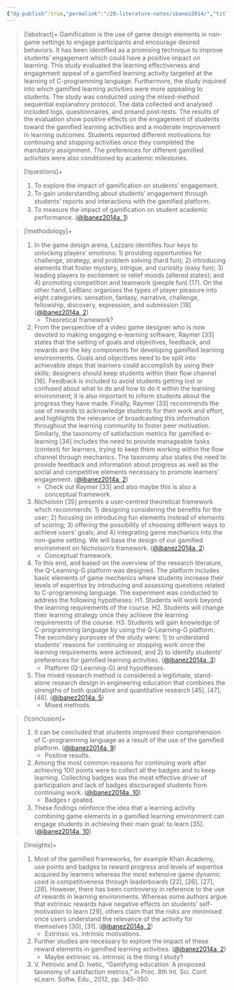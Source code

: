```yaml
---
{"dg-publish":true,"permalink":"/20-literature-notes/ibanez2014/","title":"Gamification for Engaging Computer Science Students in Learning Activities - A Case Study","tags":["gamification","computer-science"],"noteIcon":"","created":"2024.08.30 17:34","updated":"2024.09.09 16:17"}
---
```



> [!abstract]+
> Gamiﬁcation is the use of game design elements in non-game settings to engage participants and encourage desired behaviors. It has been identiﬁed as a promising technique to improve students’ engagement which could have a positive impact on learning. This study evaluated the learning effectiveness and engagement appeal of a gamiﬁed learning activity targeted at the learning of C-programming language. Furthermore, the study inquired into which gamiﬁed learning activities were more appealing to students. The study was conducted using the mixed-method sequential explanatory protocol. The data collected and analysed included logs, questionnaires, and preand post-tests. The results of the evaluation show positive effects on the engagement of students toward the gamiﬁed learning activities and a moderate improvement in learning outcomes. Students reported different motivations for continuing and stopping activities once they completed the mandatory assignment. The preferences for different gamiﬁed activities were also conditioned by academic milestones.

> [!questions]+
>
> 1. To explore the impact of gamiﬁcation on students’ engagement.
> 2. To gain understanding about students’ engagement through students’ reports and interactions with the gamiﬁed platform.
> 3. To measure the impact of gamiﬁcation on student academic performance. ([@ibanez2014a, 1](zotero://open-pdf/library/items/9QP7CCPN?page=1&annotation=PFPCK6SH))

> [!methodology]+
>
> 1. In the game design arena, Lazzaro identiﬁes four keys to unlocking players’ emotions: 1) providing opportunities for challenge, strategy, and problem solving (hard fun); 2) introducing elements that foster mystery, intrigue, and curiosity (easy fun); 3) leading players to excitement or relief moods (altered states); and 4) promoting competition and teamwork (people fun) [17]. On the other hand, LeBlanc organises the types of player pleasure into eight categories: sensation, fantasy, narrative, challenge, fellowship, discovery, expression, and submission [18] ([@ibanez2014a, 2](zotero://open-pdf/library/items/9QP7CCPN?page=2&annotation=RBTJM3WJ))
>     - Theoretical framework?
> 2. From the perspective of a video game designer who is now devoted to making engaging e-learning software, Raymer [33] states that the setting of goals and objectives, feedback, and rewards are the key components for developing gamiﬁed learning environments. Goals and objectives need to be split into achievable steps that learners could accomplish by using their skills; designers should keep students within their ﬂow channel [16]. Feedback is included to avoid students getting lost or confused about what to do and how to do it within the learning environment; it is also important to inform students about the progress they have made. Finally, Raymer [33] recommends the use of rewards to acknowledge students for their work and effort, and highlights the relevance of broadcasting this information throughout the learning community to foster peer motivation. Similarly, the taxonomy of satisfaction metrics for gamiﬁed e-learning [34] includes the need to provide manageable tasks (context) for learners, trying to keep them working within the ﬂow channel through mechanics. The taxonomy also states the need to provide feedback and information about progress as well as the social and competitive elements necessary to promote learners’ engagement. ([@ibanez2014a, 2](zotero://open-pdf/library/items/9QP7CCPN?page=2&annotation=EFMD2CZA))
>     - Check out Raymer [33] and also maybe this is also a conceptual framework.
> 3. Nicholson [35] presents a user-centred theoretical framework which recommends: 1) designing considering the beneﬁts for the user; 2) focusing on introducing fun elements instead of elements of scoring; 3) offering the possibility of choosing different ways to achieve users’ goals; and 4) integrating game mechanics into the non-game setting. We will base the design of our gamiﬁed environment on Nicholson’s framework. ([@ibanez2014a, 2](zotero://open-pdf/library/items/9QP7CCPN?page=2&annotation=SLUUFH4I))
>     - Conceptual framework.
> 4. To this end, and based on the overview of the research literature, the Q-Learning-G platform was designed. The platform includes basic elements of game mechanics where students increase their levels of expertise by introducing and assessing questions related to C-programming language. The experiment was conducted to address the following hypotheses: H1. Students will work beyond the learning requirements of the course. H2. Students will change their learning strategy once they achieve the learning requirements of the course. H3. Students will gain knowledge of C-programming language by using the Q-Learning-G platform. The secondary purposes of the study were: 1) to understand students’ reasons for continuing or stopping work once the learning requirements were achieved, and 2) to identify students’ preferences for gamiﬁed learning activities. ([@ibanez2014a, 3](zotero://open-pdf/library/items/9QP7CCPN?page=3&annotation=AH3BHQB4))
>     - Platform (Q-Learning-G) and hypotheses.
> 5. The mixed research method is considered a legitimate, stand-alone research design in engineering education that combines the strengths of both qualitative and quantitative research [45], [47], [48]. ([@ibanez2014a, 5](zotero://open-pdf/library/items/9QP7CCPN?page=5&annotation=R2DJH368))
>     - Mixed methods.

> [!conclusion]+
>
> 1. It can be concluded that students improved their comprehension of C-programming language as a result of the use of the gamiﬁed platform. ([@ibanez2014a, 9](zotero://open-pdf/library/items/9QP7CCPN?page=9&annotation=J55CY99U))
>     - Positive results.
> 2. Among the most common reasons for continuing work after achieving 100 points were to collect all the badges and to keep learning. Collecting badges was the most effective driver of participation and lack of badges discouraged students from continuing work. ([@ibanez2014a, 10](zotero://open-pdf/library/items/9QP7CCPN?page=10&annotation=9ZA2VKMT))
>     - Badges r goated.
> 3. These ﬁndings reinforce the idea that a learning activity combining game elements in a gamiﬁed learning environment can engage students in achieving their main goal: to learn [35]. ([@ibanez2014a, 10](zotero://open-pdf/library/items/9QP7CCPN?page=10&annotation=JT4T5KQD))

> [!insights]+
>
> 1. Most of the gamiﬁed frameworks, for example Khan Academy, use points and badges to reward progress and levels of expertise acquired by learners whereas the most extensive game dynamic used is competitiveness through leaderboards [22], [26], [27], [28]. However, there has been controversy in reference to the use of rewards in learning environments. Whereas some authors argue that extrinsic rewards have negative effects on students’ self-motivation to learn [29], others claim that the risks are minimised once users understand the relevance of the activity for themselves [30], [31]. ([@ibanez2014a, 2](zotero://open-pdf/library/items/9QP7CCPN?page=2&annotation=LQ9D7S22))
>     - Extrinsic vs. intrinsic motivations.
> 2. Further studies are necessary to explore the impact of these reward elements in gamiﬁed learning activities. ([@ibanez2014a, 2](zotero://open-pdf/library/items/9QP7CCPN?page=2&annotation=JG3ED3F8))
>     - Maybe extrinsic vs. intrinsic is the thing I study?
> 3. V. Petrovic and D. Ivetic, “Gamifying education: A proposed taxonomy of satisfaction metrics,” in Proc. 8th Int. Sci. Conf. eLearn. Softw. Edu., 2012, pp. 345–350.
